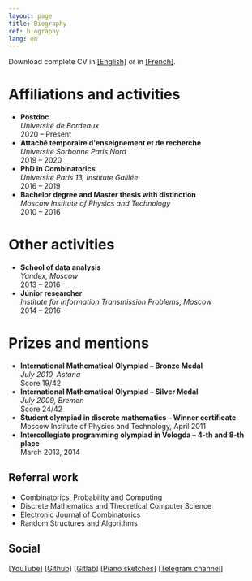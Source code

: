 ```yaml
---
layout: page
title: Biography
ref: biography
lang: en
---
```


Download complete CV in [[English]](files/cv-dovgal-en.pdf) or in [[French]](files/cv-dovgal-en.pdf).


# Affiliations and activities
<ul class="jour">

<li>
<b>Postdoc</b><br />
<i>Université de Bordeaux</i><br />
2020 – Present
</li>

<li>
<b>Attaché temporaire d'enseignement et de recherche</b><br />
<i>Université Sorbonne Paris Nord</i><br />
2019 – 2020
</li>

<li>
<b>PhD in Combinatorics</b><br />
<i>Université Paris 13, Institute Galilée</i><br />
2016 – 2019
</li>

<li>
<b>Bachelor degree and Master thesis with distinction</b><br />
<i>Moscow Institute of Physics and Technology</i><br />
2010 – 2016
</li>

</ul>

# Other activities
<ul class="pre">

<li>
<b>School of data analysis</b><br />
<i>Yandex, Moscow</i><br />
2013 – 2016
</li>

<li>
<b>Junior researcher</b><br />
<i>Institute for Information Transmission Problems, Moscow</i><br />
2014 – 2016
</li>

</ul>

# Prizes and mentions
<ul class="conf">

<li>
<b>International Mathematical Olympiad – Bronze Medal</b><br />
<i>
July 2010, Astana
</i><br />
Score 19/42
</li>

<li>
<b>International Mathematical Olympiad – Silver Medal</b><br />
<i>
July 2009, Bremen
</i><br />
Score 24/42
</li>

<li>
<b>Student olympiad in discrete mathematics – Winner certificate</b><br />
<i></i>
Moscow Institute of Physics and Technology, April 2011
</li>

<li>
<b>Intercollegiate programming olympiad in Vologda – 4-th and 8-th place</b><br />
<i></i>
March 2013, 2014
</li>

</ul>

## Referral work

* Combinatorics, Probability and Computing
* Discrete Mathematics and Theoretical Computer Science
* Electronic Journal of Combinatorics
* Random Structures and Algorithms

## Social

[[YouTube]](https://www.youtube.com/channel/UCD4gnkkUbiDyynaYqR_cK3w)
[[Github]](https://github.com/electric-tric/)
[[Gitlab]](https://gitlab.com/sergey.dovgal/)
[[Piano sketches]](https://t.me/pianosketches)
[[Telegram channel]](https://t.me/hitherandthither)
